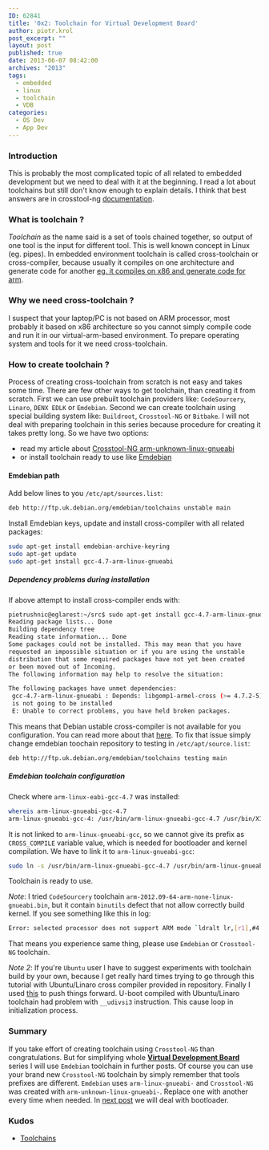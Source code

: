 ```yaml
---
ID: 62841
title: '0x2: Toolchain for Virtual Development Board'
author: piotr.krol
post_excerpt: ""
layout: post
published: true
date: 2013-06-07 08:42:00
archives: "2013"
tags:
  - embedded
  - linux
  - toolchain
  - VDB
categories:
  - OS Dev
  - App Dev
---
```


### Introduction

This is probably the most complicated topic of all related to embedded
development but we need to deal with it at the beginning. I read a lot about
toolchains but still don't know enough to explain details. I think that best
answers are in crosstool-ng
[documentation](http://crosstool-ng.org/hg/crosstool-ng/file/0fc56e62cecf/docs).

### What is toolchain ?

_Toolchain_ as the name said is a set of tools chained together, so output of
one tool is the input for different tool. This is well known concept in Linux
(eg. pipes). In embedded environment toolchain is called cross-toolchain or
cross-compiler, because usually it compiles on one architecture and generate
code for another
[eg. it compiles on x86 and generate code for arm](http://elinux.org/Toolchains).

### Why we need cross-toolchain ?

I suspect that your laptop/PC is not based on ARM processor, most probably it
based on x86 architecture so you cannot simply compile code and run it in our
virtual-arm-based environment. To prepare operating system and tools for it we
need cross-toolchain.

### How to create toolchain ?

Process of creating cross-toolchain from scratch is not easy and takes some
time. There are few other ways to get toolchain, than creating it from scratch.
First we can use prebuilt toolchain providers like: `CodeSourcery`, `Linaro`,
`DENX EDLK` or `Emdebian`. Second we can create toolchain using special building
system like: `Buildroot`, `Crosstool-NG` or `Bitbake`. I will not deal with
preparing toolchain in this series because procedure for creating it takes
pretty long. So we have two options:

- read my article about
  [Crosstool-NG arm-unknown-linux-gnueabi](/2013/04/03/yet-another-quick-build-of-arm-unknown-linux-gnueabi)
- or install toolchain ready to use like [Emdebian](http://www.emdebian.org/)

#### Emdebian path

Add below lines to you `/etc/apt/sources.list`:

```bash
deb http://ftp.uk.debian.org/emdebian/toolchains unstable main
```

Install Emdebian keys, update and install cross-compiler with all related
packages:

```bash
sudo apt-get install emdebian-archive-keyring
sudo apt-get update
sudo apt-get install gcc-4.7-arm-linux-gnueabi
```

##### Dependency problems during installation

If above attempt to install cross-compiler ends with:

```bash
pietrushnic@eglarest:~/src$ sudo apt-get install gcc-4.7-arm-linux-gnueabi
Reading package lists... Done
Building dependency tree
Reading state information... Done
Some packages could not be installed. This may mean that you have
requested an impossible situation or if you are using the unstable
distribution that some required packages have not yet been created
or been moved out of Incoming.
The following information may help to resolve the situation:

The following packages have unmet dependencies:
 gcc-4.7-arm-linux-gnueabi : Depends: libgomp1-armel-cross (>= 4.7.2-5) but it
 is not going to be installed
 E: Unable to correct problems, you have held broken packages.
```

This means that Debian ustable cross-compiler is not available for you
configuration. You can read more about that
[here](http://lists.debian.org/debian-embedded/2011/05/msg00029.html). To fix
that issue simply change emdebian toochain repository to testing in
`/etc/apt/source.list`:

```bash
deb http://ftp.uk.debian.org/emdebian/toolchains testing main
```

##### Emdebian toolchain configuration

Check where `arm-linux-eabi-gcc-4.7` was installed:

```bash
whereis arm-linux-gnueabi-gcc-4.7
arm-linux-gnueabi-gcc-4: /usr/bin/arm-linux-gnueabi-gcc-4.7 /usr/bin/X11/arm-linux-gnueabi-gcc-4.7
```

It is not linked to `arm-linux-gnueabi-gcc`, so we cannot give its prefix as
`CROSS_COMPILE` variable value, which is needed for bootloader and kernel
compilation. We have to link it to `arm-linux-gnueabi-gcc`:

```bash
sudo ln -s /usr/bin/arm-linux-gnueabi-gcc-4.7 /usr/bin/arm-linux-gnueabi-gcc
```

Toolchain is ready to use.

_Note_: I tried `CodeSourcery` toolchain
`arm-2012.09-64-arm-none-linux-gnueabi.bin`, but it contain `binutils` defect
that not allow correctly build kernel. If you see something like this in log:

```bash
Error: selected processor does not support ARM mode `ldralt lr,[r1],#4'
```

That means you experience same thing, please use `Emdebian` or `Crosstool-NG`
toolchain.

_Note 2_: If you're `Ubuntu` user I have to suggest experiments with toolchain
build by your own, because I get really hard times trying to go through this
tutorial with Ubuntu/Linaro cross compiler provided in repository. Finally I
used [this](/2013/04/03/yet-another-quick-build-of-arm-unknown-linux-gnueabi) to
push things forward. U-boot compiled with Ubuntu/Linaro toolchain had problem
with `__udivsi3` instruction. This cause loop in initialization process.

### Summary

If you take effort of creating toolchain using `Crosstool-NG` than
congratulations. But for simplifying whole
[**Virtual Development Board**](/2013/06/07/intro-to-virtual-development-board-building)
series I will use `Emdebian` toolchain in further posts. Of course you can use
your brand new `Crosstool-NG` toolchain by simply remember that tools prefixes
are different. `Emdebian` uses `arm-linux-gnueabi-` and `Crosstool-NG` was
created with `arm-unknown-linux-gnueabi-`. Replace one with another every time
when needed. In [next post](/2013/06/07/embedded-board-bootloader) we will deal
with bootloader.

### Kudos

- [Toolchains](http://elinux.org/Toolchains)
